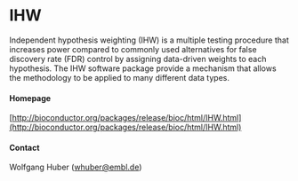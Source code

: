 # IHW
Independent hypothesis weighting (IHW) is a multiple testing procedure that increases power compared to commonly used alternatives for false discovery rate (FDR) control by assigning data-driven weights to each hypothesis.  The IHW software package provide a mechanism that allows the methodology to be applied to many different data types.
#### Homepage
[http://bioconductor.org/packages/release/bioc/html/IHW.html](http://bioconductor.org/packages/release/bioc/html/IHW.html)
#### Contact
Wolfgang Huber (whuber@embl.de)
